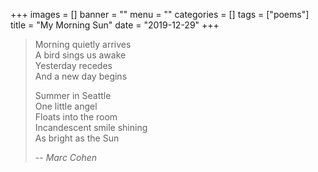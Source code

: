 +++
images = []
banner = ""
menu = ""
categories = []
tags = ["poems"]
title = "My Morning Sun"
date = "2019-12-29"
+++

> Morning quietly arrives  
> A bird sings us awake  
> Yesterday recedes  
> And a new day begins  
>
> Summer in Seattle  
> One little angel  
> Floats into the room  
> Incandescent smile shining  
> As bright as the Sun  
>  
> -- <cite>Marc Cohen</cite>